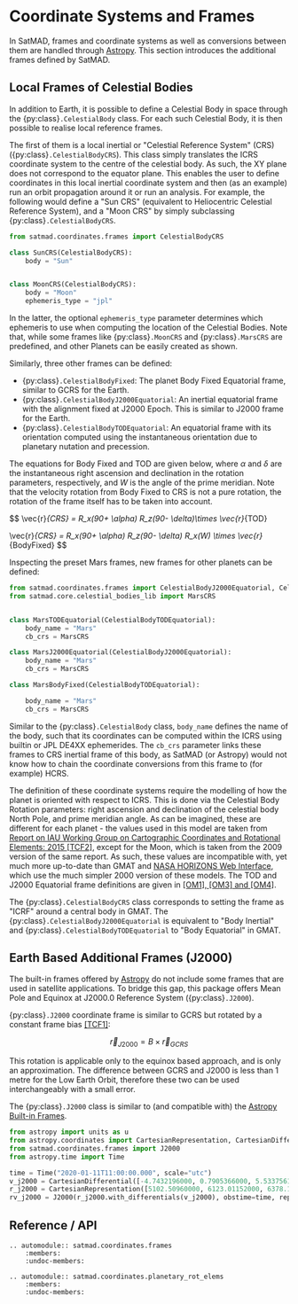 # Coordinate Systems and Frames

In SatMAD, frames and coordinate systems as well as conversions between them are handled through [Astropy](https://docs.astropy.org/en/latest/coordinates/index.html). This section introduces the additional frames defined by SatMAD.

## Local Frames of Celestial Bodies

In addition to Earth, it is possible to define a Celestial Body in space through the {py:class}`.CelestialBody` class. For each such Celestial Body, it is then possible to realise local reference frames.

The first of them is a local inertial or "Celestial Reference System" (CRS) ({py:class}`.CelestialBodyCRS`). This class simply translates the ICRS coordinate system to the centre of the celestial body. As such, the XY plane does not correspond to the equator plane.  This enables the user to define coordinates in this local inertial coordinate system and then (as an example) run an orbit propagation around it or run an analysis. For example, the following would define a "Sun CRS" (equivalent to Heliocentric Celestial Reference System), and a "Moon CRS" by simply subclassing {py:class}`.CelestialBodyCRS`. 

```python
from satmad.coordinates.frames import CelestialBodyCRS

class SunCRS(CelestialBodyCRS):
    body = "Sun"


class MoonCRS(CelestialBodyCRS):
    body = "Moon"
    ephemeris_type = "jpl"
```

In the latter, the optional `ephemeris_type` parameter determines which ephemeris to use when computing the location of the Celestial Bodies. Note that, while some frames like {py:class}`.MoonCRS` and {py:class}`.MarsCRS` are predefined, and other Planets can be easily created as shown.

Similarly, three other frames can be defined:

- {py:class}`.CelestialBodyFixed`: The planet Body Fixed Equatorial frame, similar to GCRS for the Earth.
- {py:class}`.CelestialBodyJ2000Equatorial`: An inertial equatorial frame with the alignment fixed at J2000 Epoch. This is similar to J2000 frame for the Earth.
- {py:class}`.CelestialBodyTODEquatorial`: An equatorial frame with its orientation computed using the instantaneous orientation due to planetary nutation and precession.

The equations for Body Fixed and TOD are given below, where $\alpha$ and $\delta$ are the instantaneous right ascension and declination in the rotation parameters, respectively, and $W$ is the angle of the prime meridian. Note that the velocity rotation from Body Fixed to CRS is not a pure rotation, the rotation of the frame itself has to be taken into account.

$$
\vec{r}_{CRS} = R_x(90+ \alpha) R_z(90- \delta)\times \vec{r}_{TOD}

\vec{r}_{CRS} = R_x(90+ \alpha) R_z(90- \delta) R_x(W) \times \vec{r}_{BodyFixed}
$$

Inspecting the preset Mars frames, new frames for other planets can be defined:

```python
from satmad.coordinates.frames import CelestialBodyJ2000Equatorial, CelestialBodyTODEquatorial
from satmad.core.celestial_bodies_lib import MarsCRS


class MarsTODEquatorial(CelestialBodyTODEquatorial):
    body_name = "Mars"
    cb_crs = MarsCRS

class MarsJ2000Equatorial(CelestialBodyJ2000Equatorial):
    body_name = "Mars"
    cb_crs = MarsCRS

class MarsBodyFixed(CelestialBodyTODEquatorial):

    body_name = "Mars"
    cb_crs = MarsCRS

```
Similar to the {py:class}`.CelestialBody` class, `body_name` defines the name of the body, such that its coordinates can be computed within the ICRS using builtin or JPL DE4XX ephemerides. The `cb_crs` parameter links these frames to CRS inertial frame of this body, as SatMAD (or Astropy) would not know how to chain the coordinate conversions from this frame to (for example) HCRS.

The definition of these coordinate systems require the modelling of how the planet is oriented with respect to ICRS. This is done via the Celestial Body Rotation parameters: right ascension and declination of the celestial body North Pole, and prime meridian angle. As can be imagined, these are different for each planet - the values used in this model are taken from [Report on IAU Working Group on Cartographic Coordinates and Rotational Elements: 2015 [TCF2]](../references.md#time-and-coordinate-frames), except for the Moon, which is taken from the 2009 version of the same report. As such, these values are incompatible with, yet much more up-to-date than GMAT and [NASA HORIZONS Web Interface](https://ssd.jpl.nasa.gov/horizons.cgi), which use the much simpler 2000 version of these models. The TOD and J2000 Equatorial frame definitions are given in [[OM1], [OM3] and [OM4]](../references.md#time-and-coordinate-frames).


The {py:class}`.CelestialBodyCRS` class corresponds to setting the frame as "ICRF" around a central body in GMAT. The {py:class}`.CelestialBodyJ2000Equatorial` is equivalent to "Body Inertial" and {py:class}`.CelestialBodyTODEquatorial` to "Body Equatorial" in GMAT. 

## Earth Based Additional Frames (J2000)

The built-in frames offered by [Astropy](https://docs.astropy.org/en/latest/coordinates/index.html) do not include some frames that are used in satellite applications. To bridge this gap, this package offers Mean Pole and Equinox at J2000.0 Reference System ({py:class}`.J2000`).

{py:class}`.J2000` coordinate frame is similar to GCRS but rotated by a constant frame bias
[[TCF1]](../references.md#time-and-coordinate-frames):

$$
\vec{r}_{J2000} = B \times \vec{r}_{GCRS}
$$

This rotation is applicable only to the equinox based approach, and is only an approximation. The difference between GCRS and J2000 is less than 1 metre for the Low Earth Orbit, therefore these two can be used interchangeably with a small error.

The {py:class}`.J2000` class is similar to (and compatible with) the [Astropy Built-in Frames](https://docs.astropy.org/en/latest/coordinates/index.html#built-in-frame-classes).


```python
from astropy import units as u
from astropy.coordinates import CartesianRepresentation, CartesianDifferential
from satmad.coordinates.frames import J2000
from astropy.time import Time

time = Time("2020-01-11T11:00:00.000", scale="utc")
v_j2000 = CartesianDifferential([-4.7432196000, 0.7905366000, 5.5337561900], unit=u.km / u.s)
r_j2000 = CartesianRepresentation([5102.50960000, 6123.01152000, 6378.13630000], unit=u.km)
rv_j2000 = J2000(r_j2000.with_differentials(v_j2000), obstime=time, representation_type="cartesian", differential_type="cartesian")
```

## Reference / API

```{eval-rst}
.. automodule:: satmad.coordinates.frames
    :members:
    :undoc-members:
    
.. automodule:: satmad.coordinates.planetary_rot_elems
    :members:
    :undoc-members:
```
